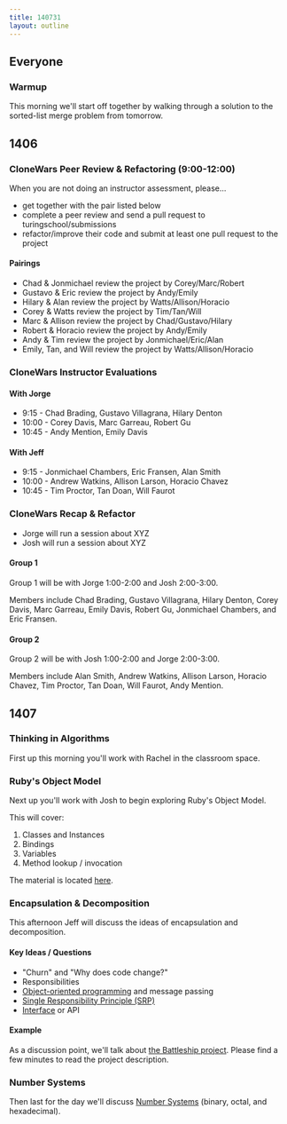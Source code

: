 ```yaml
---
title: 140731
layout: outline
---
```


## Everyone

### Warmup

This morning we'll start off together by walking through a solution to the
sorted-list merge problem from tomorrow.

## 1406

### CloneWars Peer Review & Refactoring (9:00-12:00)

When you are not doing an instructor assessment, please...

* get together with the pair listed below
* complete a peer review and send a pull request to turingschool/submissions
* refactor/improve their code and submit at least one pull request to the project

#### Pairings

* Chad & Jonmichael review the project by Corey/Marc/Robert
* Gustavo & Eric review the project by Andy/Emily
* Hilary & Alan review the project by Watts/Allison/Horacio
* Corey & Watts review the project by Tim/Tan/Will
* Marc & Allison review the project by Chad/Gustavo/Hilary
* Robert & Horacio review the project by Andy/Emily
* Andy & Tim review the project by Jonmichael/Eric/Alan
* Emily, Tan, and Will review the project by Watts/Allison/Horacio

### CloneWars Instructor Evaluations

#### With Jorge

* 9:15 - Chad Brading, Gustavo Villagrana, Hilary Denton
* 10:00 - Corey Davis, Marc Garreau, Robert Gu
* 10:45 - Andy Mention, Emily Davis

#### With Jeff

* 9:15 - Jonmichael Chambers, Eric Fransen, Alan Smith
* 10:00 - Andrew Watkins, Allison Larson, Horacio Chavez
* 10:45 - Tim Proctor, Tan Doan, Will Faurot

### CloneWars Recap & Refactor

* Jorge will run a session about XYZ
* Josh will run a session about XYZ

#### Group 1

Group 1 will be with Jorge 1:00-2:00 and Josh 2:00-3:00.

Members include Chad Brading, Gustavo Villagrana, Hilary Denton, Corey Davis, Marc Garreau, Emily Davis, Robert Gu, Jonmichael Chambers, and Eric Fransen.

#### Group 2

Group 2 will be with Josh 1:00-2:00 and Jorge 2:00-3:00.

Members include Alan Smith, Andrew Watkins, Allison Larson, Horacio Chavez, Tim Proctor, Tan Doan, Will Faurot, Andy Mention.

## 1407

### Thinking in Algorithms

First up this morning you'll work with Rachel in the classroom space.

### Ruby's Object Model

Next up you'll work with Josh to begin exploring Ruby's Object Model.

This will cover:

1. Classes and Instances
2. Bindings
3. Variables
4. Method lookup / invocation

The material is located [here](https://gist.github.com/JoshCheek/9d99becad60d5d2a57b8).

### Encapsulation & Decomposition

This afternoon Jeff will discuss the ideas of encapsulation and decomposition.

#### Key Ideas / Questions

* "Churn" and "Why does code change?"
* Responsibilities
* [Object-oriented programming](http://en.wikipedia.org/wiki/Object_oriented) and message passing
* [Single Responsibility Principle (SRP)](http://en.wikipedia.org/wiki/Single_responsibility_principle)
* [Interface](http://en.wikipedia.org/wiki/Interface_(computing)) or API

#### Example

As a discussion point, we'll talk about [the Battleship project](http://tutorials.jumpstartlab.com/projects/battleship.html).
Please find a few minutes to read the project description.

### Number Systems

Then last for the day we'll discuss [Number Systems](http://tutorials.jumpstartlab.com/academy/workshops/number_systems.html)
(binary, octal, and hexadecimal).
